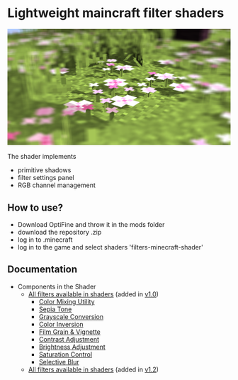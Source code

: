 # Lightweight maincraft filter shaders

![](https://github.com/DKMFzF/filter-shader-documentation/blob/d35d35edc7438dc8679eabd178adbf2f8a95bfd1/img/screenshot1.png)

The shader implements 
- primitive shadows
- filter settings panel
- RGB channel management

## How to use?
- Download OptiFine and throw it in the mods folder
- download the repository .zip
- log in to .minecraft
- log in to the game and select shaders 'filters-minecraft-shader'

## Documentation

- Components in the Shader
  - [All filters available in shaders](https://github.com/DKMFzF/filter-shader-documentation/blob/277745fa1a296b5312340d641315fc62458ed85f/docs/all-filters-available-in-shaders.md) (added in [v1.0](https://github.com/DKMFzF/filter-shader-documentation/blob/277745fa1a296b5312340d641315fc62458ed85f/docs/all-filters-available-in-shaders.md))
    - [Color Mixing Utility](https://github.com/DKMFzF/filter-shader-documentation/blob/277745fa1a296b5312340d641315fc62458ed85f/docs/all-filters-available-in-shaders.md#color-mixing-utility)
    - [Sepia Tone](https://github.com/DKMFzF/filter-shader-documentation/blob/277745fa1a296b5312340d641315fc62458ed85f/docs/all-filters-available-in-shaders.md#sepia-tone)
    - [Grayscale Conversion](https://github.com/DKMFzF/filter-shader-documentation/blob/277745fa1a296b5312340d641315fc62458ed85f/docs/all-filters-available-in-shaders.md#grayscale-conversion)
    - [Color Inversion](https://github.com/DKMFzF/filter-shader-documentation/blob/277745fa1a296b5312340d641315fc62458ed85f/docs/all-filters-available-in-shaders.md#color-inversion)
    - [Film Grain & Vignette](https://github.com/DKMFzF/filter-shader-documentation/blob/277745fa1a296b5312340d641315fc62458ed85f/docs/all-filters-available-in-shaders.md#film-grain-vignette)
    - [Contrast Adjustment](https://github.com/DKMFzF/filter-shader-documentation/blob/277745fa1a296b5312340d641315fc62458ed85f/docs/all-filters-available-in-shaders.md#contrast-adjustment)
    - [Brightness Adjustment](https://github.com/DKMFzF/filter-shader-documentation/blob/277745fa1a296b5312340d641315fc62458ed85f/docs/all-filters-available-in-shaders.md#brightness-adjustment)
    - [Saturation Control](https://github.com/DKMFzF/filter-shader-documentation/blob/277745fa1a296b5312340d641315fc62458ed85f/docs/all-filters-available-in-shaders.md#saturation-control)
    - [Selective Blur](https://github.com/DKMFzF/filter-shader-documentation/blob/277745fa1a296b5312340d641315fc62458ed85f/docs/all-filters-available-in-shaders.md#selective-blur)
  - [All filters available in shaders](https://github.com/DKMFzF/filter-shader-documentation/blob/80f48f2a3b4ed8bc076c2cd2d9e7d66b5d31e14b/docs/ambient-lighting.md) (added in [v1.2](https://github.com/DKMFzF/filter-shader-documentation/blob/80f48f2a3b4ed8bc076c2cd2d9e7d66b5d31e14b/CHANGELOG/v1.1/README.md))
